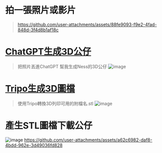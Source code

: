 # 拍一張照片或影片
> https://github.com/user-attachments/assets/88fe9093-f9e2-4fad-848d-3f4d8b1af18c

# [ChatGPT生成3D公仔](https://chatgpt.com/)
> 把照片丟進ChatGPT 幫我生成Ness的3D公仔
![image](https://github.com/user-attachments/assets/33c0ffc1-b8f5-41dc-a4e2-2d54fe839ced)

# [Tripo生成3D圖檔](https://www.tripo3d.ai/app/my)
> 使用Tripo轉換3D列印可用的附檔名.stl
![image](https://github.com/user-attachments/assets/5ac9640d-40d4-4a6a-b1ad-63b648fdc8f5)

# 產生STL圖檔下載公仔
![image](https://github.com/user-attachments/assets/f9eac485-695e-4dab-bba6-785157f2d8e3)
https://github.com/user-attachments/assets/a62c6982-daf8-4bdd-962e-3d49036fd828


